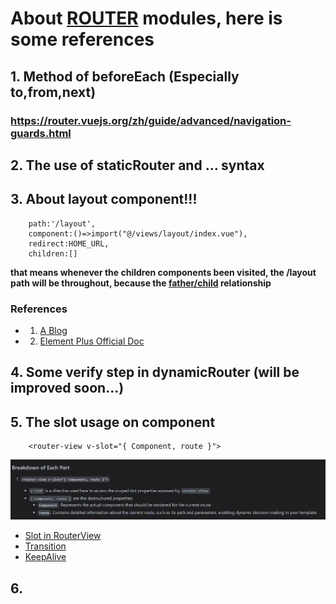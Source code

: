 # About <u>ROUTER</u> modules, here is some references
## 1. Method of beforeEach  (Especially to,from,next)
### https://router.vuejs.org/zh/guide/advanced/navigation-guards.html
## 2. The use of staticRouter and ... syntax
## 3. About layout component!!!
```shell
    path:'/layout',
    component:()=>import("@/views/layout/index.vue"),
    redirect:HOME_URL,
    children:[]
```
**that means whenever the children components been visited, the /layout path will be throughout, because the <u>father/child</u> relationship**

### References
- 1. [A Blog](https://juejin.cn/post/7367549541958451252?searchId=20241103150501EE01096D06974611DE7E)
- 2. [Element Plus Official Doc](https://element-plus.org/zh-CN/component/layout.html)

## 4. Some verify step in dynamicRouter (will be improved soon...)
## 5. The slot usage on <router-view> component
```shell
    <router-view v-slot="{ Component, route }">
```
![img.png](/png/router.png)
- [Slot in RouterView](https://router.vuejs.org/zh/guide/advanced/router-view-slot)
- [Transition](https://cn.vuejs.org/guide/built-ins/transition)
- [KeepAlive](https://cn.vuejs.org/guide/built-ins/keep-alive)
## 6. 